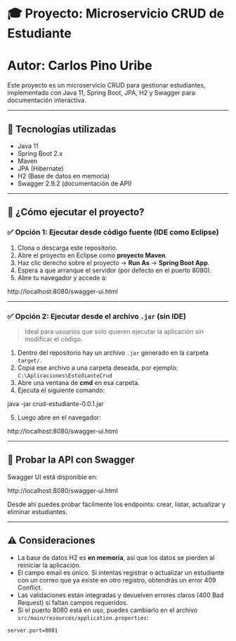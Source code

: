 # 🎓 Proyecto: Microservicio CRUD de Estudiante
# Autor: Carlos Pino Uribe

Este proyecto es un microservicio CRUD para gestionar estudiantes, implementado con Java 11, Spring Boot, JPA, H2 y Swagger para documentación interactiva.

---

## 🚀 Tecnologías utilizadas

- Java 11
- Spring Boot 2.x
- Maven
- JPA (Hibernate)
- H2 (Base de datos en memoria)
- Swagger 2.9.2 (documentación de API)

---

## 🔧 ¿Cómo ejecutar el proyecto?

### ✅ Opción 1: Ejecutar desde código fuente (IDE como Eclipse)

1. Clona o descarga este repositorio.
2. Abre el proyecto en Eclipse como **proyecto Maven**.
3. Haz clic derecho sobre el proyecto → **Run As** → **Spring Boot App**.
4. Espera a que arranque el servidor (por defecto en el puerto 8080).
5. Abre tu navegador y accede a:

http://localhost:8080/swagger-ui.html

---

### ✅ Opción 2: Ejecutar desde el archivo `.jar` (sin IDE)

> Ideal para usuarios que solo quieren ejecutar la aplicación sin modificar el código.

1. Dentro del repositorio hay un archivo `.jar` generado en la carpeta `target/`.
2. Copia ese archivo a una carpeta deseada, por ejemplo: `C:\Aplicaciones\EstudianteCrud`
3. Abre una ventana de **cmd** en esa carpeta.
4. Ejecuta el siguiente comando:

java -jar crud-estudiante-0.0.1.jar

5. Luego abre en el navegador:

http://localhost:8080/swagger-ui.html

---

## 🧪 Probar la API con Swagger

Swagger UI está disponible en:

http://localhost:8080/swagger-ui.html

Desde ahí puedes probar fácilmente los endpoints: crear, listar, actualizar y eliminar estudiantes.

---

## ⚠️ Consideraciones

- La base de datos H2 es **en memoria**, así que los datos se pierden al reiniciar la aplicación.
- El campo email es único. Si intentas registrar o actualizar un estudiante con un correo que ya existe en otro registro, obtendrás un error 409 Conflict.
- Las validaciones están integradas y devuelven errores claros (400 Bad Request) si faltan campos requeridos.
- Si el puerto 8080 está en uso, puedes cambiarlo en el archivo `src/main/resources/application.properties`:

```properties
server.port=8081
